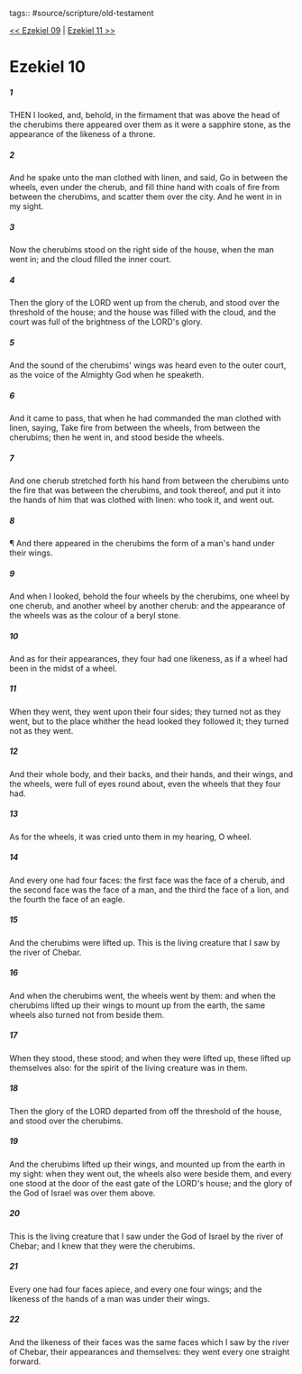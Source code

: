 tags:: #source/scripture/old-testament

[<< Ezekiel 09](old-testament/26_Ezekiel/Ezekiel_09.md) | [Ezekiel 11 >>](old-testament/26_Ezekiel/Ezekiel_11.md)

# Ezekiel 10

##### 1

THEN I looked, and, behold, in the firmament that was above the head of the cherubims there appeared over them as it were a sapphire stone, as the appearance of the likeness of a throne.

##### 2

And he spake unto the man clothed with linen, and said, Go in between the wheels, even under the cherub, and fill thine hand with coals of fire from between the cherubims, and scatter them over the city. And he went in in my sight.

##### 3

Now the cherubims stood on the right side of the house, when the man went in; and the cloud filled the inner court.

##### 4

Then the glory of the LORD went up from the cherub, and stood over the threshold of the house; and the house was filled with the cloud, and the court was full of the brightness of the LORD's glory.

##### 5

And the sound of the cherubims' wings was heard even to the outer court, as the voice of the Almighty God when he speaketh.

##### 6

And it came to pass, that when he had commanded the man clothed with linen, saying, Take fire from between the wheels, from between the cherubims; then he went in, and stood beside the wheels.

##### 7

And one cherub stretched forth his hand from between the cherubims unto the fire that was between the cherubims, and took thereof, and put it into the hands of him that was clothed with linen: who took it, and went out.

##### 8

¶ And there appeared in the cherubims the form of a man's hand under their wings.

##### 9

And when I looked, behold the four wheels by the cherubims, one wheel by one cherub, and another wheel by another cherub: and the appearance of the wheels was as the colour of a beryl stone.

##### 10

And as for their appearances, they four had one likeness, as if a wheel had been in the midst of a wheel.

##### 11

When they went, they went upon their four sides; they turned not as they went, but to the place whither the head looked they followed it; they turned not as they went.

##### 12

And their whole body, and their backs, and their hands, and their wings, and the wheels, were full of eyes round about, even the wheels that they four had.

##### 13

As for the wheels, it was cried unto them in my hearing, O wheel.

##### 14

And every one had four faces: the first face was the face of a cherub, and the second face was the face of a man, and the third the face of a lion, and the fourth the face of an eagle.

##### 15

And the cherubims were lifted up. This is the living creature that I saw by the river of Chebar.

##### 16

And when the cherubims went, the wheels went by them: and when the cherubims lifted up their wings to mount up from the earth, the same wheels also turned not from beside them.

##### 17

When they stood, these stood; and when they were lifted up, these lifted up themselves also: for the spirit of the living creature was in them.

##### 18

Then the glory of the LORD departed from off the threshold of the house, and stood over the cherubims.

##### 19

And the cherubims lifted up their wings, and mounted up from the earth in my sight: when they went out, the wheels also were beside them, and every one stood at the door of the east gate of the LORD's house; and the glory of the God of Israel was over them above.

##### 20

This is the living creature that I saw under the God of Israel by the river of Chebar; and I knew that they were the cherubims.

##### 21

Every one had four faces apiece, and every one four wings; and the likeness of the hands of a man was under their wings.

##### 22

And the likeness of their faces was the same faces which I saw by the river of Chebar, their appearances and themselves: they went every one straight forward.
